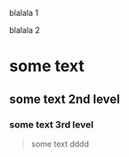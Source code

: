 blalala 1

blalala 2
# some text

## some text 2nd level

### some text 3rd level

> some text dddd
